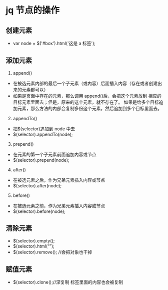 # jq 节点的操作

## 创建元素

- var node = \$('#box').html('<a>这是 a 标签</a>');

## 添加元素

1.  append()

- 在被选元素内部的最后一个子元素（或内容）后面插入内容（存在或者创建出来的元素都可以）
- 如果是页面中存在的元素，那么调用 append()后，会把这个元素放到 相应的目标元素里面去；但是，原来的这个元素，就不存在了。
  如果是给多个目标追加元素，那么方法的内部会复制多份这个元素，然后追加到多个目标里面去。

2. appendTo()

- 把\$(selector)追加到 node 中去
- \$(selector).appendTo(node);

3. prepend()

- 在元素的第一个子元素前面追加内容或节点
- \$(selector).prepend(node);

4.  after()

- 在被选元素之后，作为兄弟元素插入内容或节点
- \$(selector).after(node);

5.  before()

- 在被选元素之前，作为兄弟元素插入内容或节点
- \$(selector).before(node);

## 清除元素

- \$(selector).empty();
- \$(selector).html(“”);
- \$(selector).remove(); //会把对象也干掉

## 赋值元素

- \$(selector).clone();//深复制 标签里面的内容也会被复制
